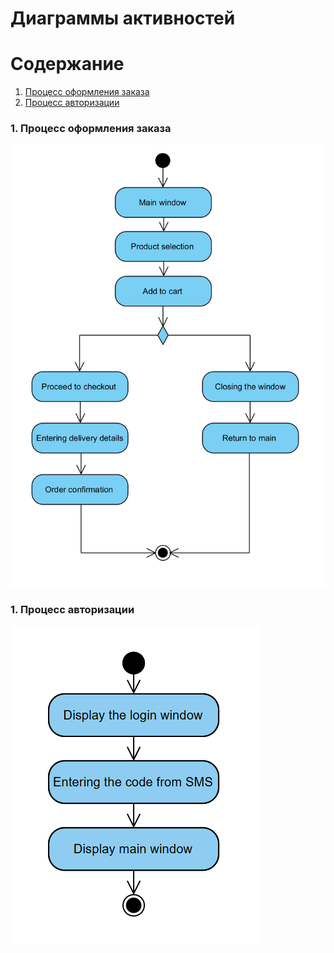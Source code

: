 # Диаграммы активностей    

# Содержание
1. [Процесс оформления заказа](#1)
2. [Процесс авторизации](#2)

### 1. Процесс оформления заказа<a name="1"></a>

![Процесс оформления заказа](https://github.com/Shweedes/NextPizza/blob/main/diagrams/images/Activity.png)

### 1. Процесс авторизации<a name="2"></a>

![Процесс авторизации](https://github.com/Shweedes/NextPizza/blob/main/diagrams/images/Activity2.png)
